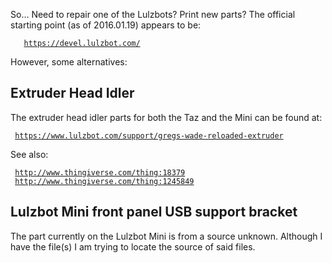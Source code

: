 So... Need to repair one of the Lulzbots? Print new parts? The official
starting point (as of 2016.01.19) appears to be:

`   `[`https://devel.lulzbot.com/`](https://devel.lulzbot.com/)

However, some alternatives:

## Extruder Head Idler

The extruder head idler parts for both the Taz and the Mini can be found
at:

` `[`https://www.lulzbot.com/support/gregs-wade-reloaded-extruder`](https://www.lulzbot.com/support/gregs-wade-reloaded-extruder)

See also:

` `[`http://www.thingiverse.com/thing:18379`](http://www.thingiverse.com/thing:18379)\
` `[`http://www.thingiverse.com/thing:1245849`](http://www.thingiverse.com/thing:1245849)

## Lulzbot Mini front panel USB support bracket

The part currently on the Lulzbot Mini is from a source unknown.
Although I have the file(s) I am trying to locate the source of said
files.
